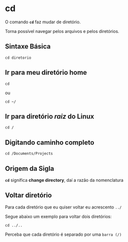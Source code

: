 # cd

O comando __`cd`__ faz mudar de diretório.

Torna possível navegar pelos arquivos e pelos diretórios.

## Sintaxe Básica

```
cd diretorio
```

## Ir para meu diretório home

```
cd 
```

ou

```
cd ~/
```

## Ir para diretório _raiz_ do Linux

```
cd /
```

## Digitando caminho completo

```
cd /Documents/Projects
```

## Origem da Sigla

__`cd`__ significa __change directory__, daí a razão da nomenclatura

## Voltar diretório

Para cada diretório que eu quiser voltar eu acrescento `../`

Segue abaixo um exemplo para voltar dois diretórios:

```
cd ../.. 
```

Perceba que cada diretório é separado por uma `barra (/)`
